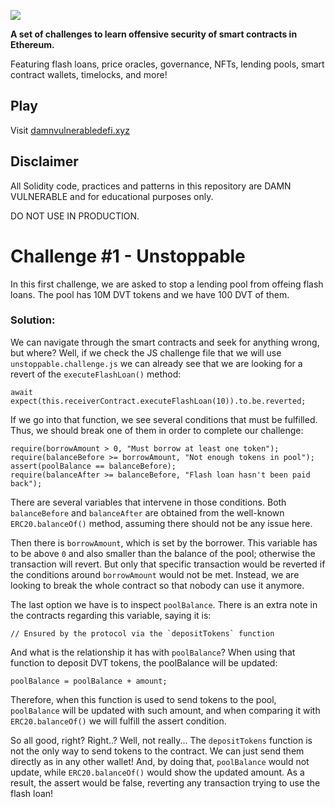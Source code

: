 ![](cover.png)

**A set of challenges to learn offensive security of smart contracts in Ethereum.**

Featuring flash loans, price oracles, governance, NFTs, lending pools, smart contract wallets, timelocks, and more!

## Play

Visit [damnvulnerabledefi.xyz](https://damnvulnerabledefi.xyz)

## Disclaimer

All Solidity code, practices and patterns in this repository are DAMN VULNERABLE and for educational purposes only.

DO NOT USE IN PRODUCTION.

# Challenge #1 - Unstoppable

In this first challenge, we are asked to stop a lending pool from offeing flash loans. The pool has 10M DVT tokens and we have 100 DVT of them.

### Solution:

We can navigate through the smart contracts and seek for anything wrong, but where? Well, if we check the JS challenge file that we will use `unstoppable.challenge.js` we can already see that we are looking for a revert of the `executeFlashLoan()` method:

```
await expect(this.receiverContract.executeFlashLoan(10)).to.be.reverted;
```

If we go into that function, we see several conditions that must be fulfilled. Thus, we should break one of them in order to complete our challenge:

```
require(borrowAmount > 0, "Must borrow at least one token");
require(balanceBefore >= borrowAmount, "Not enough tokens in pool");
assert(poolBalance == balanceBefore);
require(balanceAfter >= balanceBefore, "Flash loan hasn't been paid back");
```

There are several variables that intervene in those conditions. Both `balanceBefore` and `balanceAfter` are obtained from the well-known `ERC20.balanceOf()` method, assuming there should not be any issue here.

Then there is `borrowAmount`, which is set by the borrower. This variable has to be above `0` and also smaller than the balance of the pool; otherwise the transaction will revert. But only that specific transaction would be reverted if the conditions around `borrowAmount` would not be met. Instead, we are looking to break the whole contract so that nobody can use it anymore.

The last option we have is to inspect `poolBalance`. There is an extra note in the contracts regarding this variable, saying it is:

```
// Ensured by the protocol via the `depositTokens` function
```

And what is the relationship it has with `poolBalance`? When using that function to deposit DVT tokens, the poolBalance will be updated:

```
poolBalance = poolBalance + amount;
```

Therefore, when this function is used to send tokens to the pool, `poolBalance` will be updated with such amount, and when comparing it with `ERC20.balanceOf()` we will fulfill the assert condition.

So all good, right? Right..? Well, not really... The `depositTokens` function is not the only way to send tokens to the contract. We can just send them directly as in any other wallet! And, by doing that, `poolBalance` would not update, while `ERC20.balanceOf()` would show the updated amount. As a result, the assert would be false, reverting any transaction trying to use the flash loan!
